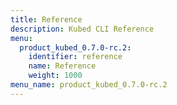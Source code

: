 ```yaml
---
title: Reference
description: Kubed CLI Reference
menu:
  product_kubed_0.7.0-rc.2:
    identifier: reference
    name: Reference
    weight: 1000
menu_name: product_kubed_0.7.0-rc.2
---
```


